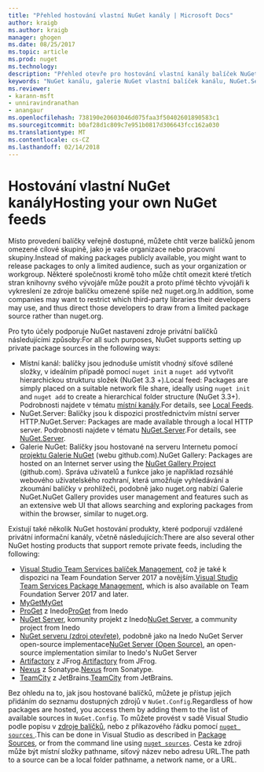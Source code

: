 ```yaml
---
title: "Přehled hostování vlastní NuGet kanály | Microsoft Docs"
author: kraigb
ms.author: kraigb
manager: ghogen
ms.date: 08/25/2017
ms.topic: article
ms.prod: nuget
ms.technology: 
description: "Přehled otevře pro hostování vlastní kanály balíček NuGet nebo Galerie místně nebo vzdáleně."
keywords: "NuGet kanálu, galerie NuGet vlastní balíček kanálu, NuGet.Server"
ms.reviewer:
- karann-msft
- unniravindranathan
- anangaur
ms.openlocfilehash: 738190e20603046d075faa3f50402601890583c1
ms.sourcegitcommit: b0af28d1c809c7e951b0817d306643fcc162a030
ms.translationtype: MT
ms.contentlocale: cs-CZ
ms.lasthandoff: 02/14/2018
---
```

# <a name="hosting-your-own-nuget-feeds"></a><span data-ttu-id="7ed70-104">Hostování vlastní NuGet kanály</span><span class="sxs-lookup"><span data-stu-id="7ed70-104">Hosting your own NuGet feeds</span></span>

<span data-ttu-id="7ed70-105">Místo provedení balíčky veřejně dostupné, můžete chtít verze balíčků jenom omezené cílové skupině, jako je vaše organizace nebo pracovní skupiny.</span><span class="sxs-lookup"><span data-stu-id="7ed70-105">Instead of making packages publicly available, you might want to release packages to only a limited audience, such as your organization or workgroup.</span></span> <span data-ttu-id="7ed70-106">Některé společnosti kromě toho může chtít omezit které třetích stran knihovny svého vývojáře může použít a proto přímé těchto vývojáři k vykreslení ze zdroje balíčku omezené spíše než nuget.org.</span><span class="sxs-lookup"><span data-stu-id="7ed70-106">In addition, some companies may want to restrict which third-party libraries their developers may use, and thus direct those developers to draw from a limited package source rather than nuget.org.</span></span>

<span data-ttu-id="7ed70-107">Pro tyto účely podporuje NuGet nastavení zdroje privátní balíčků následujícími způsoby:</span><span class="sxs-lookup"><span data-stu-id="7ed70-107">For all such purposes, NuGet supports setting up private package sources in the following ways:</span></span>

- <span data-ttu-id="7ed70-108">Místní kanál: balíčky jsou jednoduše umístit vhodný síťové sdílené složky, v ideálním případě pomocí `nuget init` a `nuget add` vytvořit hierarchickou strukturu složek (NuGet 3.3 +).</span><span class="sxs-lookup"><span data-stu-id="7ed70-108">Local feed: Packages are simply placed on a suitable network file share, ideally using `nuget init` and `nuget add` to create a hierarchical folder structure (NuGet 3.3+).</span></span> <span data-ttu-id="7ed70-109">Podrobnosti najdete v tématu [místní kanály](../hosting-packages/local-feeds.md).</span><span class="sxs-lookup"><span data-stu-id="7ed70-109">For details, see [Local Feeds](../hosting-packages/local-feeds.md).</span></span>
- <span data-ttu-id="7ed70-110">NuGet.Server: Balíčky jsou k dispozici prostřednictvím místní server HTTP.</span><span class="sxs-lookup"><span data-stu-id="7ed70-110">NuGet.Server: Packages are made available through a local HTTP server.</span></span> <span data-ttu-id="7ed70-111">Podrobnosti najdete v tématu [NuGet.Server](../hosting-packages/nuget-server.md).</span><span class="sxs-lookup"><span data-stu-id="7ed70-111">For details, see [NuGet.Server](../hosting-packages/nuget-server.md).</span></span>
- <span data-ttu-id="7ed70-112">Galerie NuGet: Balíčky jsou hostované na serveru Internetu pomocí [projektu Galerie NuGet](https://github.com/NuGet/NuGetGallery#build-and-run-the-gallery-in-arbitrary-number-easy-steps) (webu github.com).</span><span class="sxs-lookup"><span data-stu-id="7ed70-112">NuGet Gallery: Packages are hosted on an Internet server using the [NuGet Gallery Project](https://github.com/NuGet/NuGetGallery#build-and-run-the-gallery-in-arbitrary-number-easy-steps) (github.com).</span></span> <span data-ttu-id="7ed70-113">Správa uživatelů a funkce jako je například rozsáhlé webového uživatelského rozhraní, která umožňuje vyhledávání a zkoumání balíčky v prohlížeči, podobně jako nuget.org nabízí Galerie NuGet.</span><span class="sxs-lookup"><span data-stu-id="7ed70-113">NuGet Gallery provides user management and features such as an extensive web UI that allows searching and exploring packages from within the browser, similar to nuget.org.</span></span>

<span data-ttu-id="7ed70-114">Existují také několik NuGet hostování produkty, které podporují vzdálené privátní informační kanály, včetně následujících:</span><span class="sxs-lookup"><span data-stu-id="7ed70-114">There are also several other NuGet hosting products that support remote private feeds, including the following:</span></span>

- <span data-ttu-id="7ed70-115">[Visual Studio Team Services balíček Management](https://www.visualstudio.com/docs/package/nuget/publish), což je také k dispozici na Team Foundation Server 2017 a novějším.</span><span class="sxs-lookup"><span data-stu-id="7ed70-115">[Visual Studio Team Services Package Management](https://www.visualstudio.com/docs/package/nuget/publish), which is also available on Team Foundation Server 2017 and later.</span></span>
- [<span data-ttu-id="7ed70-116">MyGet</span><span class="sxs-lookup"><span data-stu-id="7ed70-116">MyGet</span></span>](http://myget.org)
- <span data-ttu-id="7ed70-117">[ProGet](http://inedo.com/proget) z Inedo</span><span class="sxs-lookup"><span data-stu-id="7ed70-117">[ProGet](http://inedo.com/proget) from Inedo</span></span>
- <span data-ttu-id="7ed70-118">[NuGet Server](http://nugetserver.net/), komunity projekt z Inedo</span><span class="sxs-lookup"><span data-stu-id="7ed70-118">[NuGet Server](http://nugetserver.net/), a community project from Inedo</span></span>
- <span data-ttu-id="7ed70-119">[NuGet serveru (zdroj otevřete)](http://nuget-server.net), podobně jako na Inedo NuGet Server open-source implementace</span><span class="sxs-lookup"><span data-stu-id="7ed70-119">[NuGet Server (Open Source)](http://nuget-server.net), an open-source implementation similar to Inedo's NuGet Server</span></span>
- <span data-ttu-id="7ed70-120">[Artifactory](https://www.jfrog.com/artifactory/) z JFrog.</span><span class="sxs-lookup"><span data-stu-id="7ed70-120">[Artifactory](https://www.jfrog.com/artifactory/) from JFrog.</span></span>
- <span data-ttu-id="7ed70-121">[Nexus](http://www.sonatype.org/nexus/) z Sonatype.</span><span class="sxs-lookup"><span data-stu-id="7ed70-121">[Nexus](http://www.sonatype.org/nexus/) from Sonatype.</span></span>
- <span data-ttu-id="7ed70-122">[TeamCity](https://www.jetbrains.com/teamcity/) z JetBrains.</span><span class="sxs-lookup"><span data-stu-id="7ed70-122">[TeamCity](https://www.jetbrains.com/teamcity/) from JetBrains.</span></span>

<span data-ttu-id="7ed70-123">Bez ohledu na to, jak jsou hostované balíčků, můžete je přístup jejich přidáním do seznamu dostupných zdrojů v `NuGet.Config`.</span><span class="sxs-lookup"><span data-stu-id="7ed70-123">Regardless of how packages are hosted, you access them by adding them to the list of available sources in `NuGet.Config`.</span></span> <span data-ttu-id="7ed70-124">To můžete provést v sadě Visual Studio podle popisu v [zdroje balíčků](../tools/package-manager-ui.md#package-sources), nebo z příkazového řádku pomocí [ `nuget sources` ](../tools/cli-ref-sources.md).</span><span class="sxs-lookup"><span data-stu-id="7ed70-124">This can be done in Visual Studio as described in [Package Sources](../tools/package-manager-ui.md#package-sources), or from the command line using [`nuget sources`](../tools/cli-ref-sources.md).</span></span> <span data-ttu-id="7ed70-125">Cesta ke zdroji může být místní složky pathname, síťový název nebo adresu URL.</span><span class="sxs-lookup"><span data-stu-id="7ed70-125">The path to a source can be a local folder pathname, a network name, or a URL.</span></span>
